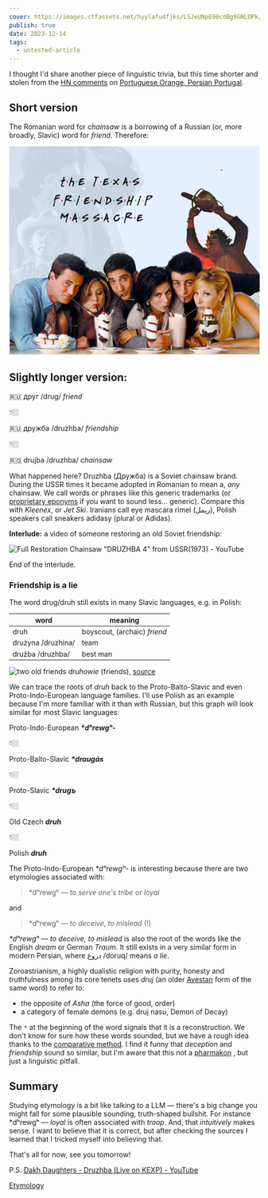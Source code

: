 ```yaml
---
cover: https://images.ctfassets.net/hyylafu4fjks/LSJeUNpE90cdBg9GNLOPk/e993a38cc8f6c5c911d00caf84df6ed2/120003954_745722425986847_7425864836116266428_n_17873823592915126.jpg
publish: true
date: 2023-12-14
tags:
  - untested-article
---
```

I thought I'd share another piece of linguistic trivia, but this time shorter and stolen from the [HN comments](https://news.ycombinator.com/item?id=38451130) on [Portuguese Orange, Persian Portugal](<../Portuguese Orange, Persian Portugal>).

## Short version

The Romanian word for *chainsaw* is a borrowing of a Russian (or, more broadly, Slavic) word for *friend*. Therefore:

![581](texas-frienship-poster.webp)



## Slightly longer version:

🇷🇺 друг /drug/ *friend*

👇🏼

🇷🇺 дружба /druzhba/ *friendship*

👇🏼

🇷🇴 drujba /druzhba/ *chainsaw*

What happened here? Druzhba (Дружба) is a Soviet chainsaw brand.  During the USSR times it became adopted in Romanian to mean a, *any* chainsaw. 
We call words or phrases like this generic trademarks (or [proprietary eponyms](https://en.wikipedia.org/wiki/Generic_trademark) if you want to sound less... generic). Compare this with *Kleenex*, or *Jet Ski*. Iranians call eye mascara rimel (ریمل), Polish speakers call sneakers adidasy (plural or Adidas).

**Interlude:** a video of someone restoring an old Soviet friendship:

![Full Restoration Chainsaw "DRUZHBA 4" from USSR(1973) - YouTube](https://www.youtube.com/watch?v=5s42wFe6P8I)

End of the interlude.

### Friendship is a lie

The word drug/druh still exists in many Slavic languages, e.g. in Polish:

|  word  |  meaning |
| --- | --- |
| druh | boyscout, (archaic) *friend* |
| drużyna /druzhina/ | team|
| drużba /druzhba/ | best man |

![two old friends](https://upload.wikimedia.org/wikipedia/commons/8/81/AffectionateCouple-1850s-Dagguerotypie-US.jpg)
*druhowie* (friends), [source](https://pl.wiktionary.org/wiki/druh#/media/Plik:AffectionateCouple-1850s-Dagguerotypie-US.jpg)

We can trace the roots of *druh* back to the Proto-Balto-Slavic and even Proto-Indo-European language families. I'll use Polish as an example because I'm more familiar with it than with Russian, but this graph will look similar for most Slavic languages:

Proto-Indo-European ***\*dʰrewgʰ-***

👇🏼

Proto-Balto-Slavic ***\*draugás***

👇🏼

Proto-Slavic ***\*drugъ***

👇🏼

Old Czech ***druh***

👇🏼

Polish ***druh***

The Proto-Indo-European *\*dʰrewgʰ-* is interesting because there are two etymologies associated with:

>\*dʰrewgʰ — *to serve one's tribe* or *loyal*

and

> \*dʰrewgʰ — *to deceive*, *to mislead* (!)

*\*dʰrewgʰ — to deceive, to mislead* is also the root of the words like the English *dream* or German *Traum*. It still exists in a very similar form in modern Persian, where دروغ 
/doruq/ means *a lie*. 

Zoroastrianism, a highly dualistic religion with purity, honesty and truthfulness among its core tenets uses *druj* (an older [Avestan](https://en.wikipedia.org/wiki/Avestan) form of the same word) to refer to: 

- the opposite of *Asha* (the force of good, order)
- a category of female demons (e.g. druj nasu, Demon of Decay)

 The `*` at the beginning of the word signals that it is a reconstruction. We don't know for sure how these words sounded, but we have a rough idea thanks to the [comparative method](https://en.wikipedia.org/wiki/Comparative_method). I find it funny that *deception* and *friendship* sound so similar, but I'm aware that this not a [pharmakon](https://en.wikipedia.org/wiki/Pharmakon) , but just a linguistic pitfall.


## Summary

Studying etymology is a bit like talking to a LLM — there's a big change you might fall for some plausible sounding, truth-shaped bullshit. For instance \*dʰrewgʰ — *loyal* is often associated with *troop*. And, that *intuitively* makes sense. I want to believe that it is correct, but after checking the sources I learned that I tricked myself into believing that.

That's all for now, see you tomorrow!


P.S. [Dakh Daughters - Druzhba (Live on KEXP) - YouTube](https://www.youtube.com/watch?v=PMOjQqbfolo)

[Etymology](<../Etymology>)
